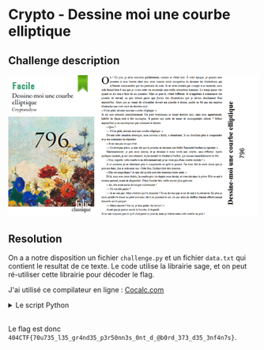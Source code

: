 # Crypto - Dessine moi une courbe elliptique

## Challenge description

![Challenge description](./imgs/dessine_moi_une_courbe_elliptique.png)

## Resolution

On a a notre disposition un fichier `challenge.py` et un fichier `data.txt` qui contient le resultat de ce texte. Le code utilise la librairie sage, et on peut ré-utiliser cette librairie pour décoder le flag. 

J'ai utilisé ce compilateur en ligne : [Cocalc.com](https://cocalc.com/)

<details>
<summary> Le script Python</summary>

```python
from Crypto.Cipher import AES
import hashlib

x1 = 93808707311515764328749048019429156823177018815962831703088729905542530725
x2 = 139273587750511132949199077353388298279458715287916158719683257616077625421
y1 = 144188081159786866301184058966215079553216226588404139826447829786378964579
y2 = 30737261732951428402751520492138972590770609126561688808936331585804316784

p = 231933770389389338159753408142515592951889415487365399671635245679612352781

F = GF(p) #C'est mieux parce que sinon ça marche po

x1 = F(x1)
x2 = F(x2)
y1 = F(y1)
y2 = F(y2)

x1moins2 = x1 - x2
z = (x1moins2)**(-1)


# Trouvons a
a = ((y1^2) - (y2^2) - (x1^3) + (x2^3))*z
print(a)

b = (y1^2) - (x1^3) - (a*x1)

print("\n", b, "\n")

E = EllipticCurve(GF(p), [a,b])
G = E(x1,y1)
H = E(x2,y2)

determinant = 4 * a**3 + 27 * b**2
assert determinant != 0


#print(G.xy()[0], G.xy()[1])
#print(H.xy()[0], H.xy()[1])
#print(p)

iv_hex = "00b7822a196b00795078b69fcd91280d"
iv = bytes.fromhex(iv_hex)
key = str(a) + str(b)
aes = AES.new(hashlib.sha1(key.encode()).digest()[:16], AES.MODE_CBC, iv=iv)
cipher = bytes.fromhex("8233d04a29befd2efb932b4dbac8d41869e13ecba7e5f13d48128ddd74ea0c7085b4ff402326870313e2f1dfbc9de3f96225ffbe58a87e687665b7d45a41ac22")
flag = aes.decrypt(cipher)
print(flag)
```

</details><br>

Le flag est donc `404CTF{70u735_l35_gr4nd35_p3r50nn3s_0nt_d_@b0rd_373_d35_3nf4n7s}`.